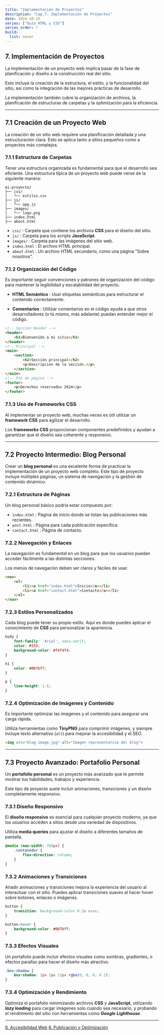 ```yaml
---
title: "Implementación de Proyectos"
description: "Cap.7. Implementación de Proyectos"
date: 2024-10-15
series: ["Guía HTML y CSS"]
series_order: 7
build:
  list: never
---
```



## 7. Implementación de Proyectos

La implementación de un proyecto web implica pasar de la fase de planificación y diseño a la construcción real del sitio.

Esto incluye la creación de la estructura, el estilo, y la funcionalidad del sitio, así como la integración de las mejores prácticas de desarrollo.

La implementación también cubre la organización de archivos, la planificación de estructuras de carpetas y la optimización para la eficiencia.

---

## 7.1 Creación de un Proyecto Web


La creación de un sitio web requiere una planificación detallada y una estructuración clara. Esto se aplica tanto a sitios pequeños como a proyectos más complejos.

### 7.1.1 Estructura de Carpetas

Tener una estructura organizada es fundamental para que el desarrollo sea eficiente. Una estructura típica de un proyecto web puede verse de la siguiente manera:

```plaintext
mi-proyecto/
├── css/
│   └── estilos.css
├── js/
│   └── app.js
├── images/
│   └── logo.png
├── index.html
├── about.html
```

- `css/` : Carpeta que contiene los archivos **CSS** para el diseño del sitio.
- `js/` : Carpeta para los scripts **JavaScript**.
- `images/` : Carpeta para las imágenes del sitio web.
- `index.html` : El archivo HTML principal.
- `about.html` : Un archivo HTML secundario, como una página "Sobre nosotros".


### 7.1.2 Organización del Código

Es importante seguir convenciones y patrones de organización del código para mantener la legibilidad y escalabilidad del proyecto.

- **HTML Semántico** : Usar etiquetas semánticas para estructurar el contenido correctamente.

- **Comentarios** : Utilizar comentarios en el código ayuda a que otros desarrolladores (o tú mismo, más adelante) puedan entender mejor el código.

```html
<!-- Sección Header -->
<header>
    <h1>Bienvenido a mi sitio</h1>
</header>
<!-- Principal -->
<main>
    <section>
        <h2>Sección principal</h2>
        <p>Descripción de la sección.</p>
    </section>
</main>
<!-- Pie de página -->
<footer>
    <p>Derechos reservados 2024</p>
</footer>

```

### 7.1.3 Uso de Frameworks CSS

Al implementar un proyecto web, muchas veces es útil utilizar un **framework CSS** para agilizar el desarrollo.

Los **frameworks CSS** proporcionan componentes predefinidos y ayudan a garantizar que el diseño sea coherente y responsivo.

---

## 7.2 Proyecto Intermedio: Blog Personal

Crear un **blog personal** es una excelente forma de practicar la implementación de un proyecto web completo. Este tipo de proyecto incluye múltiples páginas, un sistema de navegación y la gestión de contenido dinámico.

### 7.2.1 Estructura de Páginas

Un blog personal básico podría estar compuesto por:

- `index.html` : Página de inicio donde se listan las publicaciones más recientes.
- `post.html` : Página para cada publicación específica.
- `contact.html` : Página de contacto.

### 7.2.2 Navegación y Enlaces

La navegación es fundamental en un blog para que los usuarios puedan acceder fácilmente a las distintas secciones.

Los menús de navegación deben ser claros y fáciles de usar.


```html
<nav>
    <ul>
        <li><a href="index.html">Inicio</a></li>
        <li><a href="contact.html">Contacto</a></li>
    </ul>
</nav>
```

### 7.2.3 Estilos Personalizados

Cada blog puede tener su propio estilo. Aquí es donde puedes aplicar el conocimiento de **CSS** para personalizar la apariencia.

```css
body {
    font-family: 'Arial', sans-serif;
    color: #333;
    background-color: #f4f4f4;
}

h1 {
    color: #007bff;
}

p {
    line-height: 1.6;
}

```

### 7.2.4 Optimización de Imágenes y Contenido

Es importante optimizar las imágenes y el contenido para asegurar una carga rápida.

Utiliza herramientas como **TinyPNG** para comprimir imágenes, y siempre incluye texto alternativo (`alt`) para mejorar la accesibilidad y el SEO.

```html
<img src="blog-image.jpg" alt="Imagen representativa del blog">
```

---

## 7.3 Proyecto Avanzado: Portafolio Personal

Un **portafolio personal** es un proyecto más avanzado que te permite mostrar tus habilidades, trabajos y experiencia.

Este tipo de proyecto suele incluir animaciones, transiciones y un diseño completamente responsivo.

### 7.3.1 Diseño Responsivo
El **diseño responsivo** es esencial para cualquier proyecto moderno, ya que los usuarios acceden a sitios desde una variedad de dispositivos. 

Utiliza **media queries** para ajustar el diseño a diferentes tamaños de pantalla.

```css
@media (max-width: 768px) {
    .contenedor {
        flex-direction: column;
    }
}
```

### 7.3.2 Animaciones y Transiciones

Añadir animaciones y transiciones mejora la experiencia del usuario al interactuar con el sitio. Puedes aplicar transiciones suaves al hacer hover sobre botones, enlaces o imágenes.

```css
button {
    transition: background-color 0.3s ease;
}

button:hover {
    background-color: #007bff;
}
```

### 7.3.3 Efectos Visuales

Un portafolio puede incluir efectos visuales como sombras, gradientes, o efectos parallax para hacer el diseño más atractivo.

```css
.box-shadow {
    box-shadow: 2px 2px 12px rgba(0, 0, 0, 0.1);
}
```

### 7.3.4 Optimización y Rendimiento

Optimiza el portafolio minimizando archivos **CSS** y **JavaScript**, utilizando ***lazy loading*** para cargar imágenes solo cuando sea necesario, y probando el rendimiento del sitio con herramientas como ***Google Lighthouse***.



---

<div class="footer-nav">
    <a href="../estilo-avanzado/">6. Accesibilidad Web</a>
    <!-- <a href="#" class="prev-link" class="tachado">Anterior</a> -->
    <a href="../publicacion/" class="next-link">8. Publicación y Optimización</a>    
</div>